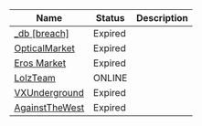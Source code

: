 |Name|Status|Description|
| ------ | ------ | ------ |
|[_db [breach]](https://discord.gg/j3HmDmhh)| Expired | |
|[OpticalMarket](https://discord.gg/kUyhdgvM)| Expired | |
|[Eros Market](https://discord.gg/YZmJNjcG)| Expired | |
|[LolzTeam](https://discord.com/invite/lzt)| ONLINE| |
|[VXUnderground](https://discord.com/invite/3mxXqnD78a)| Expired | |
|[AgainstTheWest](https://discord.com/invite/wCRH46NgEF)| Expired | |
